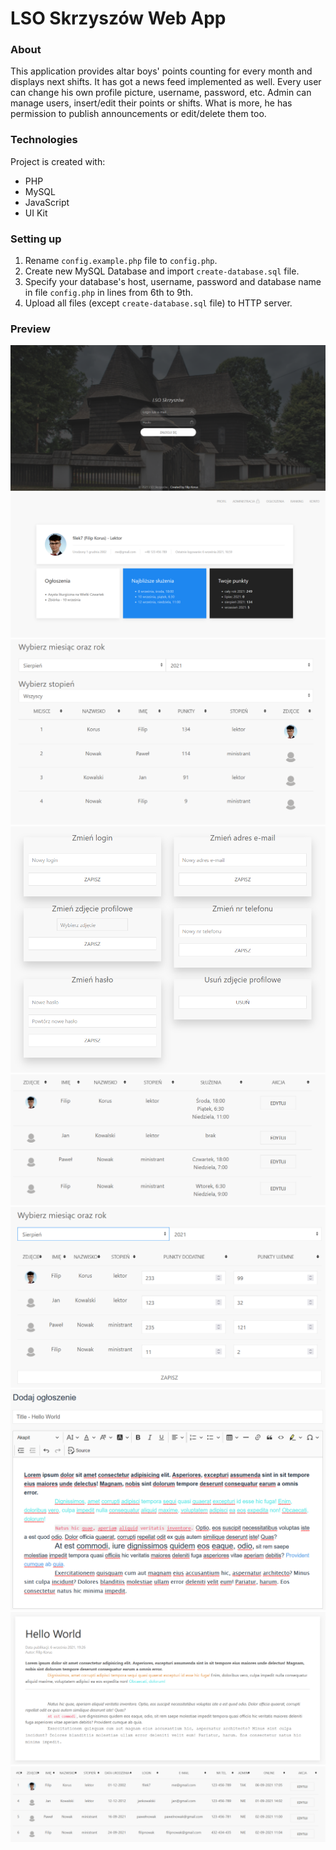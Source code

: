 # LSO Skrzyszów Web App

### About
This application provides altar boys' points counting for every month and displays next shifts. It has got a news feed implemented as well. Every user can change his own profile picture, username, password, etc. Admin can manage users, insert/edit their points or shifts. What is more, he has permission to publish announcements or edit/delete them too.

### Technologies
Project is created with:
* PHP
* MySQL
* JavaScript
* UI Kit

### Setting up
1. Rename `config.example.php` file to `config.php`.
2. Create new MySQL Database and import `create-database.sql` file.
3. Specify your database's host, username, password and database name in file `config.php` in lines from 6th to 9th.
4. Upload all files (except `create-database.sql` file) to HTTP server.

### Preview
![login-page](https://github.com/filipkorus/lso-skrzyszow-app/blob/main/preview/login-page.png)
![profile](https://github.com/filipkorus/lso-skrzyszow-app/blob/main/preview/profile.png)
![ranking](https://github.com/filipkorus/lso-skrzyszow-app/blob/main/preview/ranking.png)
![settings](https://github.com/filipkorus/lso-skrzyszow-app/blob/main/preview/settings.png)
![ministerings](https://github.com/filipkorus/lso-skrzyszow-app/blob/main/preview/ministerings.png)
![points](https://github.com/filipkorus/lso-skrzyszow-app/blob/main/preview/points.png)
![add-announcement](https://github.com/filipkorus/lso-skrzyszow-app/blob/main/preview/add-announcement.png)
![announcement](https://github.com/filipkorus/lso-skrzyszow-app/blob/main/preview/announcement.png)
![user-management](https://github.com/filipkorus/lso-skrzyszow-app/blob/main/preview/user-management.png)
